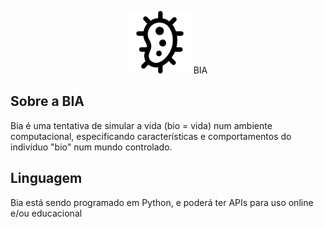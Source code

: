 <p align="center">
    <img src="imagens/celula01.png" width="100"> BIA
</p>

## Sobre a BIA

Bia é uma tentativa de simular a vida (bio = vida) num ambiente computacional, especificando características e comportamentos do indivíduo "bio" num mundo controlado.

## Linguagem

Bia está sendo programado em Python, e poderá ter APIs para uso online e/ou educacional